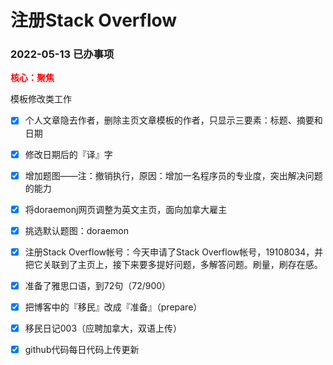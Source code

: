 # 注册Stack Overflow


### 2022-05-13 已办事项

<font color='red'> **核心：聚焦**</font>

模板修改类工作

-   [x] 个人文章隐去作者，删除主页文章模板的作者，只显示三要素：标题、摘要和日期
-   [x] 修改日期后的『译』字
-   [x] 增加题图——注：撤销执行，原因：增加一名程序员的专业度，突出解决问题的能力
-   [x] 将doraemonj网页调整为英文主页，面向加拿大雇主
-   [x] 挑选默认题图：doraemon
-   [x] 注册Stack Overflow帐号：今天申请了Stack Overflow帐号，19108034，并把它关联到了主页上，接下来要多提好问题，多解答问题。刷量，刷存在感。
-   [x] 准备了雅思口语，到72句（72/900）
-   [x] 把博客中的『移民』改成『准备』（prepare）

-   [x] 移民日记003（应聘加拿大，双语上传）

-   [x] github代码每日代码上传更新








